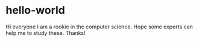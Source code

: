 # hello-world

Hi everyone
I am a rookie in the computer science. Hope some experts can help me to study these. Thanks!
